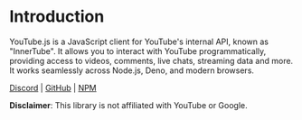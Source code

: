 # Introduction

YouTube.js is a JavaScript client for YouTube's internal API, known as "InnerTube". It allows you to interact with YouTube programmatically, providing access to videos, comments, live chats, streaming data and more. It works seamlessly across Node.js, Deno, and modern browsers.

[Discord](https://discord.gg/syDu7Yks54) | [GitHub](https://github.com/LuanRT/YouTube.js) | [NPM](https://www.npmjs.com/package/youtubei.js)

**Disclaimer**: This library is not affiliated with YouTube or Google.